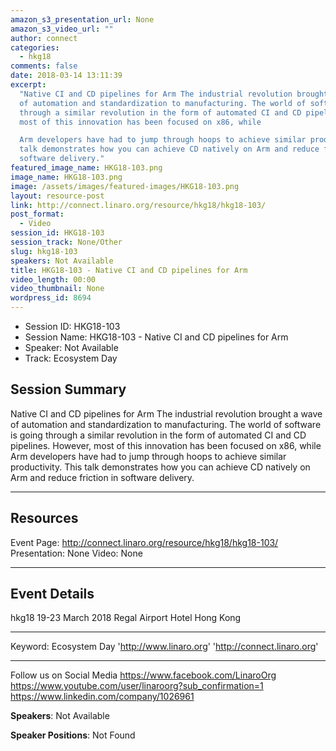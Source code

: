 ```yaml
---
amazon_s3_presentation_url: None
amazon_s3_video_url: ""
author: connect
categories:
  - hkg18
comments: false
date: 2018-03-14 13:11:39
excerpt:
  "Native CI and CD pipelines for Arm The industrial revolution brought a wave
  of automation and standardization to manufacturing. The world of software is going
  through a similar revolution in the form of automated CI and CD pipelines. However,
  most of this innovation has been focused on x86, while

  Arm developers have had to jump through hoops to achieve similar productivity. This
  talk demonstrates how you can achieve CD natively on Arm and reduce friction in
  software delivery."
featured_image_name: HKG18-103.png
image_name: HKG18-103.png
image: /assets/images/featured-images/HKG18-103.png
layout: resource-post
link: http://connect.linaro.org/resource/hkg18/hkg18-103/
post_format:
  - Video
session_id: HKG18-103
session_track: None/Other
slug: hkg18-103
speakers: Not Available
title: HKG18-103 - Native CI and CD pipelines for Arm
video_length: 00:00
video_thumbnail: None
wordpress_id: 8694
---
```


- Session ID: HKG18-103
- Session Name: HKG18-103 - Native CI and CD pipelines for Arm
- Speaker: Not Available
- Track: Ecosystem Day

## Session Summary

Native CI and CD pipelines for Arm The industrial revolution brought a wave of automation and standardization to manufacturing. The world of software is going through a similar revolution in the form of automated CI and CD pipelines. However, most of this innovation has been focused on x86, while
Arm developers have had to jump through hoops to achieve similar productivity. This talk demonstrates how you can achieve CD natively on Arm and reduce friction in software delivery.

---

## Resources

Event Page: http://connect.linaro.org/resource/hkg18/hkg18-103/
Presentation: None
Video: None

---

## Event Details

hkg18
19-23 March 2018
Regal Airport Hotel Hong Kong

---

Keyword: Ecosystem Day
'http://www.linaro.org'
'http://connect.linaro.org'

---

Follow us on Social Media
https://www.facebook.com/LinaroOrg
https://www.youtube.com/user/linaroorg?sub_confirmation=1
https://www.linkedin.com/company/1026961

**Speakers**: Not Available

**Speaker Positions**: Not Found
